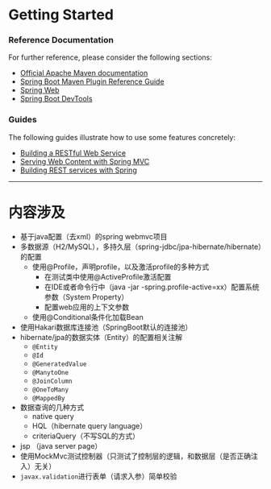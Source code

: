 # Getting Started

### Reference Documentation
For further reference, please consider the following sections:

* [Official Apache Maven documentation](https://maven.apache.org/guides/index.html)
* [Spring Boot Maven Plugin Reference Guide](https://docs.spring.io/spring-boot/docs/2.2.5.RELEASE/maven-plugin/)
* [Spring Web](https://docs.spring.io/spring-boot/docs/2.2.5.RELEASE/reference/htmlsingle/#boot-features-developing-web-applications)
* [Spring Boot DevTools](https://docs.spring.io/spring-boot/docs/2.2.5.RELEASE/reference/htmlsingle/#using-boot-devtools)

### Guides
The following guides illustrate how to use some features concretely:

* [Building a RESTful Web Service](https://spring.io/guides/gs/rest-service/)
* [Serving Web Content with Spring MVC](https://spring.io/guides/gs/serving-web-content/)
* [Building REST services with Spring](https://spring.io/guides/tutorials/bookmarks/)
 

---

# 内容涉及

- 基于java配置（去xml）的spring webmvc项目
- 多数据源（H2/MySQL），多持久层（spring-jdbc/jpa-hibernate/hibernate）的配置
    - 使用@Profile，声明profile，以及激活profile的多种方式
        - 在测试类中使用@ActiveProfile激活配置
        - 在IDE或者命令行中（java -jar -spring.profile-active=xx）配置系统参数（System Property）
        - 配置web应用的上下文参数
    - 使用@Conditional条件化加载Bean
- 使用Hakari数据库连接池（SpringBoot默认的连接池）
- hibernate/jpa的数据实体（Entity）的配置相关注解
    - `@Entity`
    - `@Id`
    - `@GeneratedValue`
    - `@ManytoOne`
    - `@JoinColumn`
    - `@OneToMany`
    - `@MappedBy`
- 数据查询的几种方式
    - native query
    - HQL（hibernate query language）
    - criteriaQuery（不写SQL的方式）
- jsp （java server page）
- 使用MockMvc测试控制器（只测试了控制层的逻辑，和数据层（是否正确注入）无关）
- `javax.validation`进行表单（请求入参）简单校验
